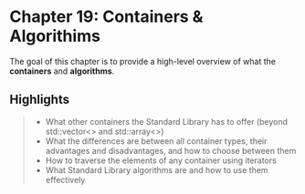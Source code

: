 # Chapter 19: Containers & Algorithims
The goal of this chapter is to provide a high-level overview of what the 
**containers** and **algorithms**.
## Highlights
> - What other containers the Standard Library has to offer (beyond 
>   std::vector<> and std::array<>)
> - What the differences are between all container types, their advantages and
>   disadvantages, and how to choose between them
> - How to traverse the elements of any container using iterators
> - What Standard Library algorithms are and how to use them effectively 